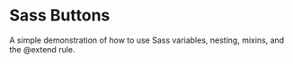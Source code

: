 # Sass Buttons
A simple demonstration of how to use Sass variables, nesting, mixins, and the @extend rule. 


